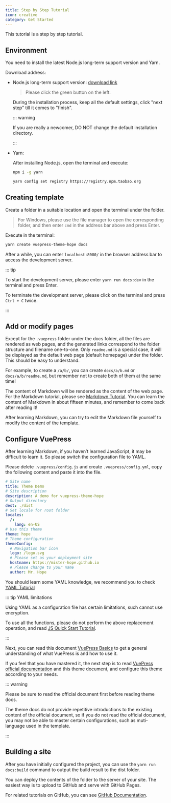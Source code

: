 ```yaml
---
title: Step by Step Tutorial
icon: creative
category: Get Started
---
```


This tutorial is a step by step tutorial.

## Environment

You need to install the latest Node.js long-term support version and Yarn.

Download address:

- Node.js long-term support version: [download link](https://nodejs.org/en/)

  > Please click the green button on the left.

  During the installation process, keep all the default settings, click "next step" till it comes to "finish".

  ::: warning

  If you are really a newcomer, DO NOT change the default installation directory.

  :::

- Yarn:

  After installing Node.js, open the terminal and execute:

  ```sh
  npm i -g yarn

  yarn config set registry https://registry.npm.taobao.org
  ```

## Creating template

Create a folder in a suitable location and open the terminal under the folder.

> For Windows, please use the file manager to open the corresponding folder, and then enter `cmd` in the address bar above and press Enter.

Execute in the terminal:

```sh
yarn create vuepress-theme-hope docs
```

After a while, you can enter `localhost:8080/` in the browser address bar to access the development server.

::: tip

To start the development server, please enter `yarn run docs:dev` in the terminal and press Enter.

To terminate the development server, please click on the terminal and press `Ctrl + C` twice.

:::

## Add or modify pages

Except for the `.vuepress` folder under the docs folder, all the files are rendered as web pages, and the generated links correspond to the folder structure and filename one-to-one. Only `readme.md` is a special case, it will be displayed as the default web page (default homepage) under the folder. This should be easy to understand.

For example, to create a `/a/b/`, you can create `docs/a/b.md` or `docs/a/b/readme.md`, but remember not to create both of them at the same time!

The content of Markdown will be rendered as the content of the web page. For the Markdown tutorial, please see [Markdown Tutorial](markdown/readme.md). You can learn the content of Markdown in about fifteen minutes, and remember to come back after reading it!

After learning Markdown, you can try to edit the Markdown file yourself to modify the content of the template.

## Configure VuePress

After learning Markdown, if you haven’t learned JavaScript, it may be difficult to learn it. So please switch the configuration file to YAML.

Please delete `.vuepress/config.js` and create `.vuepress/config.yml`, copy the following content and paste it into the file.

```yml
# Site name
title: Theme Demo
# Site description
description: A demo for vuepress-theme-hope
# Output directory
dest: ./dist
# Set locale for root folder
locales:
  /:
    lang: en-US
# Use this theme
theme: hope
# Theme configuration
themeConfig:
  # Navigation bar icon
  logo: /logo.svg
  # Please set as your deployment site
  hostname: https://mister-hope.github.io
  # Please change to your name
  author: Mr. Hope
```

You should learn some YAML knowledge, we recommend you to check [YAML Tutorial](https://www.cloudbees.com/blog/yaml-tutorial-everything-you-need-get-started/)

::: tip YAML limitations

Using YAML as a configuration file has certain limitations, such cannot use encryption.

To use all the functions, please do not perform the above replacement operation, and read [JS Quick Start Tutorial](https://developer.mozilla.org/en-US/docs/Learn/JavaScript/Objects).

:::

Next, you can read this document [VuePress Basics](vuepress/readme.md) to get a general understanding of what VuePress is and how to use it.

If you feel that you have mastered it, the next step is to read [VuePress official documentation](https://v1.vuepress.vuejs.org/zh/guide/) and this theme document, and configure this theme according to your needs.

::: warning

Please be sure to read the official document first before reading theme docs.

The theme docs do not provide repetitive introductions to the existing content of the official document, so if you do not read the official document, you may not be able to master certain configurations, such as muti-language used in the template.

:::

## Building a site

After you have initially configured the project, you can use the `yarn run docs:build` command to output the build result to the dist folder.

You can deploy the contents of the folder to the server of your site. The easiest way is to upload to GitHub and serve with GitHub Pages.

For related tutorials on GitHub, you can see [GitHub Documentation](https://docs.github.com/).
